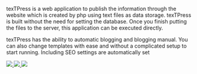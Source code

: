 texTPress is a web application to publish the information through the website which is created by php using text files as data storage. texTPress is built without the need for setting the database. Once you finish putting the files to the server, this application
can be executed directly.

texTPress has the ability to automatic blogging and blogging manual. You can also change templates with ease and without a complicated setup to start running. Including SEO settings are automatically set


<a href='http://www.filecluster.com/Antivirus-Report/texTPress.html'><img src='http://www.filecluster.com/img/awards/no-viruses.gif' border='0'>
<a href='http://www.findsoft.net/texTPress/'><img src='http://www.findsoft.net/fImages/fsclean.png' border='0'>
<a href='http://www.downloadsarea.com/texTPress/'><img src='http://www.downloadsarea.com/nImages/clean_award.png' border='0'>